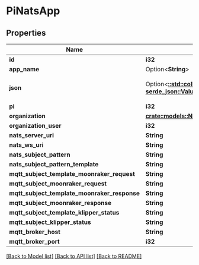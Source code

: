 # PiNatsApp

## Properties

Name | Type | Description | Notes
------------ | ------------- | ------------- | -------------
**id** | **i32** |  | [readonly]
**app_name** | Option<**String**> |  | [optional]
**json** | Option<[**::std::collections::HashMap<String, serde_json::Value>**](serde_json::Value.md)> | Output of `nsc describe account` | [optional]
**pi** | **i32** |  | 
**organization** | [**crate::models::NatsOrganization**](NatsOrganization.md) |  | 
**organization_user** | **i32** |  | 
**nats_server_uri** | **String** |  | [readonly]
**nats_ws_uri** | **String** |  | [readonly]
**nats_subject_pattern** | **String** |  | [readonly]
**nats_subject_pattern_template** | **String** |  | [readonly]
**mqtt_subject_template_moonraker_request** | **String** |  | [readonly]
**mqtt_subject_moonraker_request** | **String** |  | [readonly]
**mqtt_subject_template_moonraker_response** | **String** |  | [readonly]
**mqtt_subject_moonraker_response** | **String** |  | [readonly]
**mqtt_subject_template_klipper_status** | **String** |  | [readonly]
**mqtt_subject_klipper_status** | **String** |  | [readonly]
**mqtt_broker_host** | **String** |  | [readonly]
**mqtt_broker_port** | **i32** |  | [readonly]

[[Back to Model list]](../README.md#documentation-for-models) [[Back to API list]](../README.md#documentation-for-api-endpoints) [[Back to README]](../README.md)


